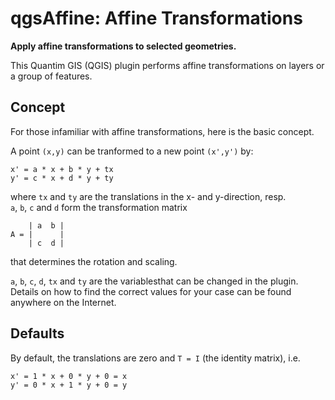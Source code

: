 # qgsAffine: Affine Transformations

**Apply affine transformations to selected geometries.**

This Quantim GIS (QGIS) plugin performs affine transformations on layers or a group of features.

## Concept

For those infamiliar with affine transformations, here is the basic concept.

A point `(x,y)` can be tranformed to a new point `(x',y')` by:

    x' = a * x + b * y + tx
    y' = c * x + d * y + ty

where `tx` and `ty` are the translations in the x- and y-direction, resp.  
`a`, `b`, `c` and `d` form the transformation matrix

        | a  b |
    A = |      |
        | c  d |

that determines the rotation and scaling.

`a`, `b`, `c`, `d`, `tx` and `ty` are the variablesthat can be changed in the plugin.  
Details on how to find the correct values for your case can be found anywhere on the Internet.

## Defaults

By default, the translations are zero and `T = I` (the identity matrix), i.e.

    x' = 1 * x + 0 * y + 0 = x
    y' = 0 * x + 1 * y + 0 = y 
